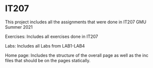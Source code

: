 # IT207
This project includes all the assignments that were done in IT207 GMU Summer 2021

Exercises:
  Includes all exercises done in IT207 

Labs:
  Includes all Labs from LAB1-LAB4

Home page:
  Includes the structure of the overall page as well as the inc files that should be on the pages statically.
